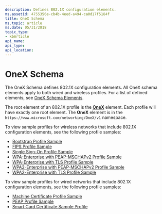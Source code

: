 ```yaml
---
description: Defines 802.1X configuration elements.
ms.assetid: 4755356e-cb4b-4eed-a494-ca0d17f5184f
title: OneX Schema
ms.topic: article
ms.date: 05/31/2018
topic_type: 
- kbArticle
api_name: 
api_type: 
api_location: 
---
```


# OneX Schema

The OneX Schema defines 802.1X configuration elements. All OneX schema elements apply to both wired and wireless profiles. For a list of defined elements, see [OneX Schema Elements](onexschema-elements.md).

The root element of an 802.1X profile is the [**OneX**](onexschema-onex-element.md) element. Each profile will have exactly one root element. The **OneX** element is in the `https://www.microsoft.com/networking/OneX/v1` namespace.

To view sample profiles for wireless networks that include 802.1X configuration elements, see the following profile samples:

-   [Bootstrap Profile Sample](bootstrap-profile-sample.md)
-   [FIPS Profile Sample](fips-profile-sample.md)
-   [Single Sign-On Profile Sample](single-sign-on-profile-sample.md)
-   [WPA-Enterprise with PEAP-MSCHAPv2 Profile Sample](wpa-enterprise-with-peap-mschapv2-profile-sample.md)
-   [WPA-Enterprise with TLS Profile Sample](wpa-enterprise-with-tls-profile-sample.md)
-   [WPA2-Enterprise with PEAP-MSCHAPv2 Profile Sample](wpa2-enterprise-with-peap-mschapv2-profile-sample.md)
-   [WPA2-Enterprise with TLS Profile Sample](wpa2-enterprise-with-tls-profile-sample.md)

To view sample profiles for wired networks that include 802.1X configuration elements, see the following profile samples:

-   [Machine Certificate Profile Sample](machine-certificate-profile-sample.md)
-   [PEAP Profile Sample](peap-profile-sample.md)
-   [Smart Card Certificate Sample Profile](smart-card-certificate-profile-sample.md)

 

 



